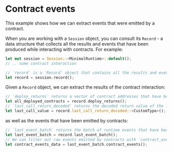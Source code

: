 # Contract events

This example shows how we can extract events that were emitted by a contract.

When you are working with a `Session` object, you can consult its `Record` - a data structure that collects all the results and events that have been produced while interacting with contracts.
For example:

```rust
let mut session = Session::<MinimalRuntime>::default();
// .. some contract interaction

// `record` is a `Record` object that contains all the results and events that have been produced while interacting with contracts.
let record = session.record();
```

Given a `Record` object, we can extract the results of the contract interaction:

```rust
// `deploy_returns` returns a vector of contract addresses that have been deployed during the session.
let all_deployed_contracts = record.deploy_returns();
// `last_call_return_decoded` returns the decoded return value of the last contract call.
let last_call_value = record.last_call_return_decoded::<CustomType>();
```

as well as the events that have been emitted by contracts:

```rust
// `last_event_batch` returns the batch of runtime events that have been emitted during last contract interaction.
let last_event_batch = record.last_event_batch();
// We can filter out raw events emitted by contracts with `contract_events` method.
let contract_events_data = last_event_batch.contract_events();
```
